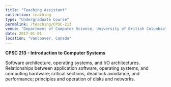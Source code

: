 ```yaml
---
title: "Teaching Assistant"
collection: teaching
type: "Undergraduate Course"
permalink: /teaching/CPSC-213
venue: "Department of Computer Science, University of British Columbia"
date: 2017-01-01
location: "Vancouver, Canada"
---
```

**CPSC 213 - Introduction to Computer Systems**

Software architecture, operating systems, and I/O architectures. Relationships between application software, operating systems, and computing hardware; critical sections, deadlock avoidance, and performance; principles and operation of disks and networks.